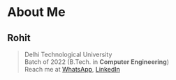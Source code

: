 
# About Me

## Rohit

> Delhi Technological University <br>
> Batch of 2022 (B.Tech. in <b>Computer Engineering</b>) <br>
> Reach me at <a href='https://wa.me/919971548742'> WhatsApp</a>, <a href='https://www.linkedin.com/in/rohit-n-1110aa192/'> LinkedIn </a> <br>

